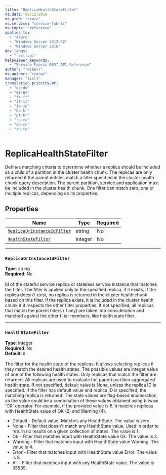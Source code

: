 ```yaml
---
title: "ReplicaHealthStateFilter"
ms.date: 06/12/2019
ms.prod: "azure"
ms.service: "service-fabric"
ms.topic: "reference"
applies_to: 
  - "Azure"
  - "Windows Server 2012 R2"
  - "Windows Server 2016"
dev_langs: 
  - "rest-api"
helpviewer_keywords: 
  - "Service Fabric REST API Reference"
author: "rwike77"
ms.author: "ryanwi"
manager: "timlt"
translation.priority.mt: 
  - "de-de"
  - "es-es"
  - "fr-fr"
  - "it-it"
  - "ja-jp"
  - "ko-kr"
  - "pt-br"
  - "ru-ru"
  - "zh-cn"
  - "zh-tw"
---
```

# ReplicaHealthStateFilter

Defines matching criteria to determine whether a replica should be included as a child of a partition in the cluster health chunk.
The replicas are only returned if the parent entities match a filter specified in the cluster health chunk query description. The parent partition, service and application must be included in the cluster health chunk.
One filter can match zero, one or multiple replicas, depending on its properties.


## Properties
| Name | Type | Required |
| --- | --- | --- |
| [`ReplicaOrInstanceIdFilter`](#replicaorinstanceidfilter) | string | No |
| [`HealthStateFilter`](#healthstatefilter) | integer | No |

____
### `ReplicaOrInstanceIdFilter`
__Type__: string <br/>
__Required__: No<br/>
<br/>
Id of the stateful service replica or stateless service instance that matches the filter. The filter is applied only to the specified replica, if it exists.
If the replica doesn't exist, no replica is returned in the cluster health chunk based on this filter.
If the replica exists, it is included in the cluster health chunk if it respects the other filter properties.
If not specified, all replicas that match the parent filters (if any) are taken into consideration and matched against the other filter members, like health state filter.


____
### `HealthStateFilter`
__Type__: integer <br/>
__Required__: No<br/>
__Default__: `0` <br/>
<br/>
The filter for the health state of the replicas. It allows selecting replicas if they match the desired health states.
The possible values are integer value of one of the following health states. Only replicas that match the filter are returned. All replicas are used to evaluate the parent partition aggregated health state.
If not specified, default value is None, unless the replica ID is specified. If the filter has default value and replica ID is specified, the matching replica is returned.
The state values are flag-based enumeration, so the value could be a combination of these values obtained using bitwise 'OR' operator.
For example, if the provided value is 6, it matches replicas with HealthState value of OK (2) and Warning (4).

- Default - Default value. Matches any HealthState. The value is zero.
- None - Filter that doesn't match any HealthState value. Used in order to return no results on a given collection of states. The value is 1.
- Ok - Filter that matches input with HealthState value Ok. The value is 2.
- Warning - Filter that matches input with HealthState value Warning. The value is 4.
- Error - Filter that matches input with HealthState value Error. The value is 8.
- All - Filter that matches input with any HealthState value. The value is 65535.


